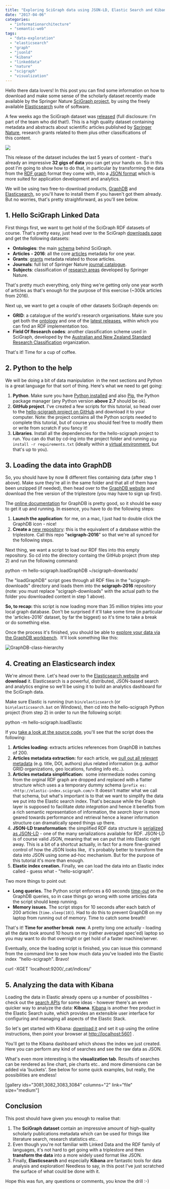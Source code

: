 ```yaml
---
title: "Exploring SciGraph data using JSON-LD, Elastic Search and Kibana"
date: "2017-04-06"
categories: 
  - "informationarchitecture"
  - "semantic-web"
tags: 
  - "data-exploration"
  - "elasticsearch"
  - "graph"
  - "jsonld"
  - "kibana"
  - "linkeddata"
  - "nature"
  - "scigraph"
  - "visualization"
---
```


Hello there data lovers! In this post you can find some information on how to download and make some sense of the scholarly dataset recently made available by the Springer Nature [SciGraph project](http://www.springernature.com/scigraph), by using the freely available [Elasticsearch](https://en.wikipedia.org/wiki/Elasticsearch) suite of software.

A few weeks ago the SciGraph dataset was [released](http://www.springernature.com/gp/group/media/press-releases/springer-nature-scigraph--supporting-open-science-and-the-wider-understanding-of-research/12129614) (full disclosure: I'm part of the team who did that!). This is a high quality dataset containing metadata and abstracts about scientific articles published by [Springer Nature](https://en.wikipedia.org/wiki/Springer_Nature), research grants related to them plus other classifications of this content.

![](/media/static/blog_img/scigraph.png)

This release of the dataset includes the last 5 years of content - that's already an impressive **32 gigs of data** you can get your hands on. So in this post I'm going to show how to do that, in particular by transforming the data from the [RDF graph](https://en.wikipedia.org/wiki/Resource_Description_Framework) format they come with, into a [JSON format](https://en.wikipedia.org/wiki/JSON) which is more suited for application development and analytics.

We will be using two free-to-download products, [GraphDB](http://ontotext.com/products/graphdb/) and [Elasticsearch](https://www.elastic.co/), so you'll have to install them if you haven't got them already. But no worries, that's pretty straighforward, as you'll see below.

## 1\. Hello SciGraph Linked Data

First things first, we want to get hold of the SciGraph RDF datasets of course. That's pretty easy, just head over to the SciGraph [downloads page](https://github.com/springernature/scigraph/wiki#downloads) and get the following datasets:

- **Ontologies**: the main [schema](http://s3-service-broker-live-afe45d64-24d0-4a96-b6a8-23b79e885eb7.s3-website.eu-central-1.amazonaws.com/2017-02-15/springernature-scigraph-ontologies.2017-02-15.nt.bz2) behind SciGraph.
- **Articles** **\- 2016**: all the core [articles](http://s3-service-broker-live-afe45d64-24d0-4a96-b6a8-23b79e885eb7.s3-website.eu-central-1.amazonaws.com/2017-02-15/springernature-scigraph-2016-articles.2017-02-15.nt.bz2) metadata for one year.
- **Grants**: [grants](http://s3-service-broker-live-afe45d64-24d0-4a96-b6a8-23b79e885eb7.s3-website.eu-central-1.amazonaws.com/2017-02-15/springernature-scigraph-grants.2017-02-15.nt.bz2) metadata related to those articles.
- **Journals**: full list of Springer Nature [journal catalogue](http://s3-service-broker-live-afe45d64-24d0-4a96-b6a8-23b79e885eb7.s3-website.eu-central-1.amazonaws.com/2017-02-15/springernature-scigraph-journals.2017-02-15.nt.bz2).
- **Subjects**: classification of [research areas](http://s3-service-broker-live-afe45d64-24d0-4a96-b6a8-23b79e885eb7.s3-website.eu-central-1.amazonaws.com/2017-02-15/springernature-scigraph-subjects.2017-02-15.nt.bz2) developed by Springer Nature.

That's pretty much everything, only thing we're getting only one year worth of articles as that's enough for the purpose of this exercise (~300k articles from 2016).

Next up, we want to get a couple of other datasets SciGraph depends on:

- **GRID**: a catalogue of the world's research organisations. Make sure you get both the [ontology](http://www.grid.ac/ontology/) and one of the [latest releases](https://www.grid.ac/downloads), within which you can find an RDF implementation too.
- **Field Of Research codes**: another classification scheme used in SciGraph, developed by the [Australian and New Zealand Standard Research Classification](https://vocabs.ands.org.au/anzsrc-for) organization.

That's it! Time for a cup of coffee.

## 2\. Python to the help

We will be doing a bit of data manipulation  in the next sections and Python is a great language for that sort of thing. Here's what we need to get going:

1. **Python**. Make sure you have [Python installed](https://wiki.python.org/moin/BeginnersGuide/Download) and also [Pip](https://packaging.python.org/installing/), the Python package manager (any Python version **above 2.7** should be ok).
2. **GitHub project**. I've created a few scripts for this tutorial, so head over to the [hello-scigraph project on GitHub](https://github.com/lambdamusic/hello-scigraph) and download it to your computer. Note: the project contains all the Python scripts needed to complete this tutorial, but of course you should feel free to modify them or write from scratch if you fancy it!
3. **Libraries**. Install all the dependencies for the hello-scigraph project to run. You can do that by cd-ing into the project folder and running `pip install -r requirements.txt` (ideally within a [virtual environment](http://python-guide-pt-br.readthedocs.io/en/latest/dev/virtualenvs/), but that's up to you).

## 3\. Loading the data into GraphDB

So, you should have by now 8 different files containing data (after step 1 above). Make sure they're all in the same folder and that all of them have been unzipped (if needed), then head over to the [GraphDB website](http://ontotext.com/graphdb-8-enterprise-linked-data/) and download the free version of the triplestore (you may have to sign up first).

The [online documentation](http://graphdb.ontotext.com/documentation/free/quick-start-guide.html#run-graphdb-as-a-stand-alone-server) for GraphDB is pretty good, so it should be easy to get it up and running. In essence, you have to do the following steps:

1. **Launch the application**: for me, on a mac, I just had to double click the GraphDB icon - nice!
2. **Create a** [new repository](http://graphdb.ontotext.com/documentation/free/quick-start-guide.html#create-a-repository): this is the equivalent of a database within the triplestore. Call this repo "**scigraph-2016**" so that we're all synced for the following steps.

Next thing, we want a script to load our RDF files into this empty repository. So cd into the directory containg the GitHub project (from step 2) and run the following command:

python -m hello-scigraph.loadGraphDB ~/scigraph-downloads/

The "loadGraphDB" script goes through all RDF files in the "scigraph-downloads" directory and loads them into the **scigraph-2016** repository (note: you must replace "scigraph-downloads" with the actual path to the folder you downloaded content in step 1 above).

**So, to recap:** this script is now loading more than 35 million triples into your local graph database. Don't be surprised if it'll take some time (in particular the 'articles-2016' dataset, by far the biggest) so it's time to take a break or do something else.

Once the process it's finished, you should be able to [explore your data via the GraphDB workbench](http://graphdb.ontotext.com/documentation/free/quick-start-guide.html#explore-your-data-and-class-relationships).  It'll look something like this:

![GraphDB-class-hierarchy](/media/static/blog_img/GraphDB-class-hierarchy-1024x525.png)

## 4\. Creating an Elasticsearch index

We're almost there. Let's head over to the [Elasticsearch website](https://www.elastic.co/downloads/elasticsearch) and **download** it. Elasticsearch is a powerful, distributed, JSON-based search and analytics engine so we'll be using it to build an analytics dashboard for the SciGraph data.

Make sure Elastic is running (run `bin/elasticsearch` (or `bin\elasticsearch.bat` on Windows), then cd into the hello-scigraph Python project (from step 2) in order to run the following script:

python -m hello-scigraph.loadElastic

If you [take a look at the source code](https://github.com/lambdamusic/hello-scigraph/blob/master/hello-scigraph/loadElastic.py), you'll see that the script does the following:

1. **Articles loading:** extracts articles references from GraphDB in batches of 200.
2. **Articles metadata extraction:** for each article, we [pull out all relevant metadata](https://github.com/lambdamusic/hello-scigraph/blob/master/hello-scigraph/queries.py) (e.g. title, DOI, authors) plus related information (e.g. author GRID organizations, geo locations, funding info etc..).
3. **Articles metadata simplification:**  some intermediate nodes coming from the orginal RDF graph are dropped and replaced with a flatter structure which uses a a temporary dummy schema (`prefix es: <http://elastic-index.scigraph.com/>` It doesn't matter what we call that schema, but what's important is to that we want to simplify the data we put into the Elastic search index. That's because while the Graph layer is supposed to facilitate _data integration_ and hence it benefits from a rich semantic representation of information, the _search layer_ is more geared towards performance and retrieval hence a leaner information structure can dramatically speed things up there.
4. **JSON-LD transformation**: the simplified RDF data structure is [serialized as JSON-LD](http://json-ld.org/) - one of the many serializations available for RDF. JSON-LD is of course valid JSON, meaning that we can put that into Elastic right away. This is a bit of a shortcut actually, in fact for a more fine-grained control of how the JSON looks like,  it's probably better to transform the data into JSON using some ad-hoc mechanism. But for the purpose of this tutorial it's more than enough.
5. **Elastic index creation.** Finally, we can load the data into an Elastic index called - guess what - "hello-scigraph".

Two more things to point out:

- **Long queries.** The Python script enforces a 60 seconds [time-out](https://github.com/lambdamusic/hello-scigraph/blob/master/hello-scigraph/timeout.py) on the GraphDB queries, so in case things go wrong with some articles data the script should keep running.
- **Memory issues.** The script stops for 10 seconds after each batch of 200 articles (`time.sleep(10)`). Had to do this to prevent GraphDB on my laptop from running out of memory. Time to catch some breath!

That's it! **Time for another break  now.** A pretty long one actually - loading all the data took around 10 hours on my (rather averaged spec'ed) laptop so you may want to do that overnight or get hold of a faster machine/server.

Eventually, once the loading script is finished, you can issue this command from the command line to see how much data you've loaded into the Elastic index  "hello-scigraph". Bravo!

curl -XGET 'localhost:9200/\_cat/indices/'

## 5\. Analyzing the data with Kibana

Loading the data in Elastic already opens up a number of possibilites - check out the [search APIs](https://www.elastic.co/guide/en/elasticsearch/reference/current/search.html) for some ideas - however there's an even quicker way to analyze the data: **Kibana**. [Kibana](https://www.elastic.co/products/kibana) is another free product in the Elastic Search suite, which provides an extensible user interface for configuring and managing all aspects of the Elastic Stack.

So let's get started with Kibana: [download it](https://www.elastic.co/downloads/kibana) and set it up using the online instructions, then point your browser at [http://localhost:5601](http://localhost:5601) .

You'll get to the Kibana dashboard which shows the index we just created. Here you can perform any kind of searches and see the raw data as JSON.

What's even more interesting is the **visualization tab**. Results of searches can be rendered as line chart, pie charts etc.. and more dimensions can be added via 'buckets'. See below for some quick examples, but really, the possibilities are endless!

\[gallery ids="3081,3082,3083,3084" columns="2" link="file" size="medium"\]

## Conclusion

This post should have given you enough to realise that:

1. The **SciGraph dataset** contain an impressive amount of high-quality scholarly publications metadata which can be used for things like literature search, research statistics etc..
2. Even though you're not familiar with Linked Data and the RDF family of languages, it's not hard to get going with a triplestore and then **transform the data** into a more widely used format like JSON.
3. Finally, **Elasticsearch** and especially **Kibana** are fantastic tools for data analysis and exploration! Needless to say, in this post I've just scratched the surface of what could be done with it.

Hope this was fun, any questions or comments, you know the drill :-)
